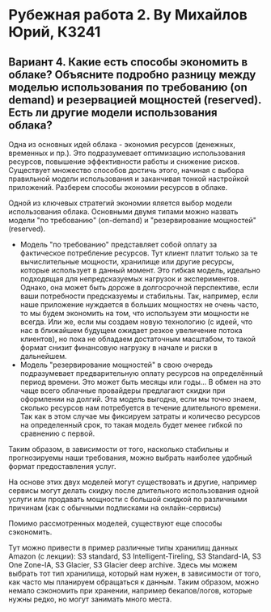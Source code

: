# Рубежная работа 2. By Михайлов Юрий, К3241
## Вариант 4. Какие есть способы экономить в облаке? Объясните подробно разницу между моделью использования по требованию (on demand) и резервацией мощностей (reserved). Есть ли другие модели использования облака?

Одна из основных идей облака - экономия ресурсов (денежных, временных и пр.). Это подразумевает оптимизацию использования ресурсов, повышение эффективности работы и снижение рисков. Существует множество способов достичь этого, начиная с выбора правильной модели использования и заканчивая тонкой настройкой приложений. Разберем способы экономии ресурсов в облаке.

Одной из ключевых стратегий экономии яляется выбор модели использования облака. Основными двумя типами можно назвать модели "по требованию" (on-demand) и "резервирование мощностей" (reserved).

- Модель "по требованию" представляет собой оплату за фактическое потребление ресурсов. Тут клиент платит только за те вычислительные мощности, хранилище или другие ресурсы, которые использует в данный момент. Это гибкая модель, идеально подходящая для непредсказуемых нагрузок и экспериментов. Однако, она может быть дороже в долгосрочной перспективе, если ваши потребности предсказуемы и стабильны. Так, например, если наше приложение нуждается в больших мощностях не очень часто, то мы будем экономить на том, что используем эти мощности не всегда. Или же, если мы создаем новую технологию (с идеей, что нас в ближайшем будущем ожидает резкое увеличение потока клиентов), но пока не обладаем достаточным масштабом, то такой формат снизит финансовую нагрузку в начале и риски в дальнейшем.
- Модель "резервирование мощностей" в свою очередь подразумевает предварительную оплату ресурсов на определённый период времени. Это может быть месяцы или годы... В обмен на это чаще всего облачные провайдеры предлагают скидки при оформлении на долгий. Эта модель выгодна, если мы точно знаем, сколько ресурсов нам потребуется в течение длительного времени. Так как в этом случае мы фиксируем затраты и количесво ресурсов на определенный срок, то такая модель будет менее гибкой по сравнению с первой.

Таким образом, в зависимости от того, насколько стабильны и прогнозируемы наши требования, можно выбрать наиболее удобный формат предоставления услуг.

На основе этих двух моделей могут существовать и другие, например сервисы могут делать скидку после длительного использования одной услуги или продавать мощности с большой скидкой по различными причинам (как с обычными подписками на онлайн-сервисы)

Помимо рассмотренных моделей, существуют еще способы сэкономить.

Тут можно привести в пример различные типы хранилищ данных Amazon (с лекции): S3 standard, S3 Intelligent-Tireling, S3 Standard-IA, S3 One Zone-IA, S3 Glacier, S3 Glacier deep archive. Здесь мы можем выбрать тот тип хранилища, который нам нужен, в зависимости от того, как часто мы планируем обращаться к данным. Таким образом, можно немало сэкономить при хранении, например бекапов/логов, которые нужны редко, но могут занимать много места.
